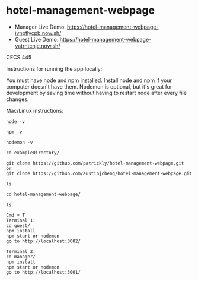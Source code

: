 # hotel-management-webpage

- Manager Live Demo: https://hotel-management-webpage-ivnptlycpb.now.sh/   
- Guest Live Demo: https://hotel-management-webpage-vatrntcnje.now.sh/

CECS 445

Instructions for running the app locally:

You must have node and npm installed.
Install node and npm if your computer doesn't have them.
Nodemon is optional, but it's great for development by saving time without having to restart node after every file changes.

Mac/Linux instructions:

    node -v

    npm -v

    nodemon -v

    cd exampleDirectory/

    git clone https://github.com/patrickly/hotel-management-webpage.git
    or
    git clone https://github.com/austinjcheng/hotel-management-webpage.git

    ls

    cd hotel-management-webpage/

    ls

    Cmd + T
    Terminal 1:
    cd guest/
    npm install
    npm start or nodemon
    go to http://localhost:3002/

    Terminal 2:
    cd manager/
    npm install
    npm start or nodemon
    go to http://localhost:3001/
